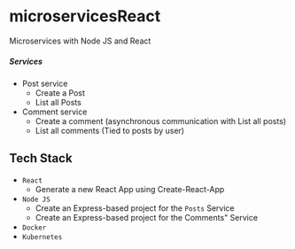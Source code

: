 # microservicesReact

Microservices with Node JS and React

##### Services

- Post service
  - Create a Post
  - List all Posts
- Comment service
  - Create a comment (asynchronous communication with List all posts)
  - List all comments (Tied to posts by user)

## Tech Stack

- `React`
  - Generate a new React App using Create-React-App
- `Node JS`
  - Create an Express-based project for the `Posts` Service
  - Create an Express-based project for the Comments" Service
- `Docker`
- `Kubernetes`
